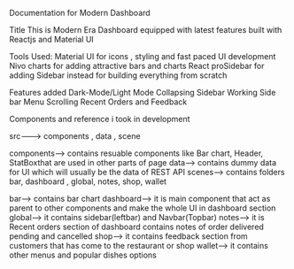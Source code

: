Documentation for Modern Dashboard

Title
This is Modern Era Dashboard equipped with latest features built with Reactjs and Material UI

Tools Used:
Material UI for icons , styling and  fast paced UI development
Nivo charts for adding attractive bars and charts 
React proSidebar for adding Sidebar instead for  building everything from scratch

Features added 
Dark-Mode/Light Mode
Collapsing Sidebar
Working Side bar Menu
Scrolling Recent Orders and Feedback

Components and reference i took in development

src---> components , data , scene

components--> contains resuable components like Bar chart, Header, StatBoxthat are used in other parts of page
data--> contains dummy data for UI which will usually be the data of REST API
scenes--> contains folders bar, dashboard , global, notes, shop, wallet

bar--> contains bar chart 
dashboard--> it is main component that act as parent to other components and make the whole UI in dashboard section
global--> it contains sidebar(leftbar) and Navbar(Topbar)
notes-->  it is Recent orders section of dashboard contains notes of order delivered pending and cancelled
shop-->  it contains feedback section from customers that has come  to the restaurant or shop
wallet--> it contains other menus and popular dishes options